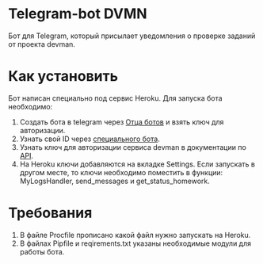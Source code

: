 # Telegram-bot DVMN
Бот для Telegram, который присылает уведомления о проверке заданий от проекта devman.

# Как установить
Бот написан специально под сервис Heroku. Для запуска бота необходимо:  
1) Создать бота в telegram через [Отца ботов](https://telegram.me/BotFather) и взять ключ для авторизации.
2) Узнать свой ID через [специального бота](https://telegram.me/@userinfobot).
3) Узнать ключ для авторизации сервиса devman в документации по [API](https://dvmn.org/api/docs/).
4) На Heroku ключи добавляются на вкладке Settings. Если запускать в другом месте, то ключи необходимо поместить в функции: MyLogsHandler, send_messages и get_status_homework. 

# Требования
1) В файле Procfile прописано какой файл нужно запускать на Heroku.
2) В файлах Pipfile и reqirements.txt указаны необходимые модули для работы бота.
